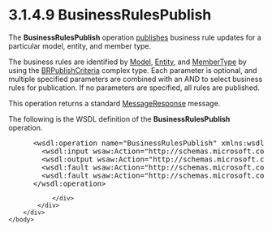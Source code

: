 <html dir="LTR" xmlns:mshelp="http://msdn.microsoft.com/mshelp" xmlns:ddue="http://ddue.schemas.microsoft.com/authoring/2003/5" xmlns:xlink="http://www.w3.org/1999/xlink" xmlns:tool="http://www.microsoft.com/tooltip">
    <head>
        <meta http-equiv="Content-Type" content="text/html; CHARSET=utf-8"></meta>
        <meta name="save" content="history"></meta>
        <title>3.1.4.9 BusinessRulesPublish</title>
        <xml>
            <mshelp:toctitle title="3.1.4.9 BusinessRulesPublish"></mshelp:toctitle>
            <mshelp:rltitle title="[MS-SSMDSWS-15]: BusinessRulesPublish"></mshelp:rltitle>
            <mshelp:keyword index="A" term="2f7c316a-c576-4014-ac48-0e9bc9c720ba"></mshelp:keyword>
            <mshelp:attr name="DCSext.ContentType" value="open specification"></mshelp:attr>
            <mshelp:attr name="AssetID" value="2f7c316a-c576-4014-ac48-0e9bc9c720ba"></mshelp:attr>
            <mshelp:attr name="TopicType" value="kbRef"></mshelp:attr>
            <mshelp:attr name="DCSext.Title" value="[MS-SSMDSWS-15]: BusinessRulesPublish" />
        </xml>
    </head>
    <body>
        <div id="header">
            <h1 class="heading">3.1.4.9 BusinessRulesPublish</h1>
        </div>
        <div id="mainSection">
            <div id="mainBody">
                <div id="allHistory" class="saveHistory"></div>
                <div id="sectionSection0" class="section" name="collapseableSection">
                    

<p>The <b>BusinessRulesPublish</b> operation <a href="ad350219-f30b-4bac-99e5-6477986f9a7a.htm#gt_60ab10b8-27a9-4379-b90f-ee41e71e286f">publishes</a> business rule
updates for a particular model, entity, and member type.</p>

<p>The business rules are identified by <a href="22b2c0e5-d2e9-48ad-a2e8-cba2050bdc1f.htm">Model</a>, <a href="6c542131-917e-44d9-8354-79794b221d73.htm">Entity</a>, and <a href="9b0ecb88-bae2-4d8e-b337-f596c9060698.htm">MemberType</a> by using the <a href="6d34fe5f-2392-4f2c-949a-e6e111f610d2.htm">BRPublishCriteria</a> complex
type. Each parameter is optional, and multiple specified parameters are
combined with an AND to select business rules for publication. If no parameters
are specified, all rules are published.</p>

<p>This operation returns a standard <a href="81713c2d-8c41-43bd-85dd-e106c538c3ae.htm">MessageResponse</a> message.</p>

<p>The following is the WSDL definition of the <b>BusinessRulesPublish</b>
operation.</p>

<dl>
<dd>
<div><pre> &lt;wsdl:operation name=&quot;BusinessRulesPublish&quot; xmlns:wsdl=&quot;http://schemas.xmlsoap.org/wsdl/&quot;&gt;
   &lt;wsdl:input wsaw:Action=&quot;http://schemas.microsoft.com/sqlserver/masterdataservices/2009/09/IService/BusinessRulesPublish&quot; name=&quot;BusinessRulesPublishRequest&quot; message=&quot;tns:BusinessRulesPublishRequest&quot; xmlns:wsaw=&quot;http://www.w3.org/2006/05/addressing/wsdl&quot; /&gt;
   &lt;wsdl:output wsaw:Action=&quot;http://schemas.microsoft.com/sqlserver/masterdataservices/2009/09/IService/BusinessRulesPublishResponse&quot; name=&quot;MessageResponse&quot; message=&quot;tns:MessageResponse&quot; xmlns:wsaw=&quot;http://www.w3.org/2006/05/addressing/wsdl&quot; /&gt;
   &lt;wsdl:fault wsaw:Action=&quot;http://schemas.microsoft.com/sqlserver/masterdataservices/2009/09/IService/BusinessRulesPublishEditionExpiredMessageFault&quot; name=&quot;EditionExpiredMessageFault&quot; message=&quot;tns:IService_BusinessRulesPublish_EditionExpiredMessageFault_FaultMessage&quot; xmlns:wsaw=&quot;http://www.w3.org/2006/05/addressing/wsdl&quot; /&gt;
   &lt;wsdl:fault wsaw:Action=&quot;http://schemas.microsoft.com/sqlserver/masterdataservices/2009/09/IService/BusinessRulesPublishSkuNotSupportedMessageFault&quot; name=&quot;SkuNotSupportedMessageFault&quot; message=&quot;tns:IService_BusinessRulesPublish_SkuNotSupportedMessageFault_FaultMessage&quot; xmlns:wsaw=&quot;http://www.w3.org/2006/05/addressing/wsdl&quot; /&gt;
 &lt;/wsdl:operation&gt;
</pre></div>
</dd></dl>


                </div>
            </div>
        </div>
    </body>
</html>